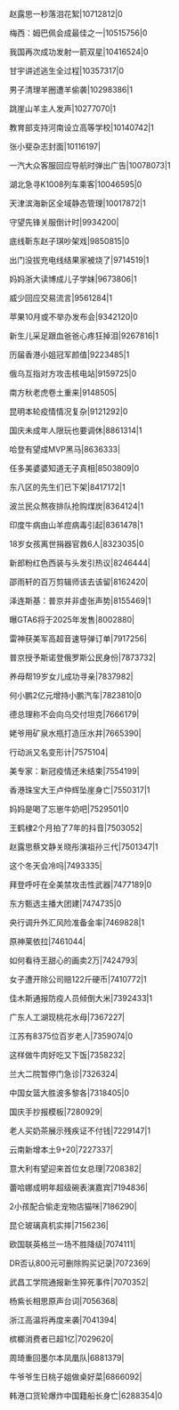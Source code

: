 赵露思一秒落泪花絮|10712812|0

梅西：姆巴佩会成最佳之一|10515756|0

我国再次成功发射一箭双星|10416524|0

甘宇讲述逃生全过程|10357317|0

男子清理羊圈遭羊偷袭|10298386|1

跳崖山羊主人发声|10277070|1

教育部支持河南设立高等学校|10140742|1

张小斐杂志封面|10116197|

一汽大众客服回应导航时弹出广告|10078073|1

湖北急寻K1008列车乘客|10046595|0

天津滨海新区全域静态管理|10017872|1

守望先锋关服倒计时|9934200|

底线靳东赵子琪吵架戏|9850815|0

出门没拔充电线结果家被烧了|9714519|1

妈妈浙大读博成儿子学妹|9673806|1

威少回应交易流言|9561284|1

苹果10月或不举办发布会|9342120|0

新生儿采足跟血爸爸心疼狂掉泪|9267816|1

历届香港小姐冠军颜值|9223485|1

俄乌互指对方攻击核电站|9159725|0

南方秋老虎卷土重来|9148505|

昆明本轮疫情情况复杂|9121292|0

国庆未成年人限玩也要调休|8861314|1

哈登有望成MVP黑马|8636333|

任多美婆婆知道无子真相|8503809|0

东八区的先生们已下架|8417172|1

波兰民众熬夜排队抢购煤炭|8364124|1

印度牛病由山羊痘病毒引起|8361478|1

18岁女孩离世捐器官救6人|8323035|0

新郎粉红色西装与头发引热议|8246444|

邵雨轩的百万剪辑师该去该留|8162420|

泽连斯基：普京并非虚张声势|8155469|1

曝GTA6将于2025年发售|8002880|

雷神获美军高超音速导弹订单|7917256|

普京授予斯诺登俄罗斯公民身份|7873732|

养母帮19岁女儿成功寻亲|7837982|

何小鹏2亿元增持小鹏汽车|7823810|0

德总理称不会向乌交付坦克|7666179|

姥爷用矿泉水瓶打造压水井|7665390|

行动派又名变形计|7575104|

美专家：新冠疫情还未结束|7554199|

香港珠宝大王卢仲辉坠崖身亡|7550317|1

妈妈是喝了忘崽牛奶吧|7529501|0

王鹤棣2个月拍了7年的抖音|7503052|

赵露思蔡文静关晓彤演祖孙三代|7501347|1

这个冬天会冷吗|7493335|

拜登呼吁在全美禁攻击性武器|7477189|0

东方甄选主播大团建|7474735|0

央行调升外汇风险准备金率|7469828|1

原神莱依拉|7461044|

如何看待王甜心的画卖2万|7424793|

女子遭开除公司赔122斤硬币|7410772|1

佳木斯通报防疫人员倾倒大米|7392433|1

广东人工湖现桃花水母|7367227|

江苏有8375位百岁老人|7359074|0

这样做牛肉好吃又下饭|7358232|

兰大二院暂停门急诊|7326324|

中国女篮大胜波多黎各|7318405|0

国庆手抄报模板|7280929|

老人买奶茶展示残疾证不付钱|7229147|1

云南新增本土9+20|7227337|

意大利有望迎来首位女总理|7208382|

蕾哈娜成明年超级碗表演嘉宾|7194836|

2小孩配合偷走宠物店猫咪|7186290|

昆仑玻璃真机实摔|7156236|

欧国联英格兰一场不胜降级|7074111|

DR否认800元可删除购买记录|7072369|

武昌工学院通报新生猝死事件|7070352|

杨紫长相思原声台词|7056368|

浙江高温将再度来袭|7041394|

槟榔消费者已超1亿|7029620|

周琦重回墨尔本凤凰队|6881379|

牛爷爷生日桃子姐做桌好菜|6866092|

韩港口货轮爆炸中国籍船长身亡|6288354|0


